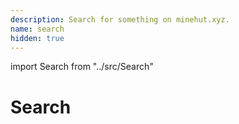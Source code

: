 ```yaml
---
description: Search for something on minehut.xyz.
name: search
hidden: true
---
```


import Search from "../src/Search"

# Search

<Search />
